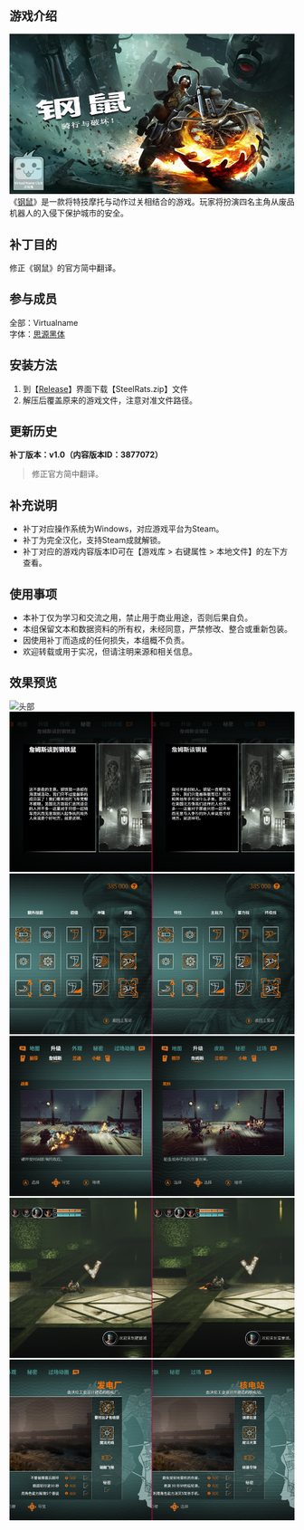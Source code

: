 ## 游戏介绍
![封面](https://github.com/VirtualCup/SteelRats_CN/blob/main/Preview/Cover.png?raw=true "封面")
《[钢鼠](https://store.steampowered.com/app/619700/)》是一款将特技摩托与动作过关相结合的游戏。玩家将扮演四名主角从废品机器人的入侵下保护城市的安全。

## 补丁目的
修正《钢鼠》的官方简中翻译。

## 参与成员
全部：Virtualname   
字体：[思源黑体](https://github.com/adobe-fonts/source-han-sans)

## 安装方法
1. 到【[Release](https://github.com/VirtualCup/SteelRats_CN/releases "发布页面")】界面下载【SteelRats.zip】文件
2. 解压后覆盖原来的游戏文件，注意对准文件路径。

## 更新历史
**补丁版本：v1.0（内容版本ID：3877072）**
> 修正官方简中翻译。     

## 补充说明
* 补丁对应操作系统为Windows，对应游戏平台为Steam。
* 补丁为完全汉化，支持Steam成就解锁。
* 补丁对应的游戏内容版本ID可在【游戏库 > 右键属性 > 本地文件】的左下方查看。

## 使用事项
* 本补丁仅为学习和交流之用，禁止用于商业用途，否则后果自负。   
* 本组保留文本和数据资料的所有权，未经同意，严禁修改、整合或重新包装。  
* 因使用补丁而造成的任何损失，本组概不负责。   
* 欢迎转载或用于实况，但请注明来源和相关信息。    

## 效果预览
![头部](https://github.com/VirtualCup/SharedPicture/blob/master/Compare.png?raw=true "头部")  
![预览图 1](https://github.com/VirtualCup/SteelRats_CN/blob/main/Preview/Preview_1.png?raw=true "预览图 1")   
![预览图 2](https://github.com/VirtualCup/SteelRats_CN/blob/main/Preview/Preview_2.png?raw=true "预览图 2")  
![预览图 3](https://github.com/VirtualCup/SteelRats_CN/blob/main/Preview/Preview_3.png?raw=true "预览图 3")  
![预览图 4](https://github.com/VirtualCup/SteelRats_CN/blob/main/Preview/Preview_4.png?raw=true "预览图 4")   
![预览图 4](https://github.com/VirtualCup/SteelRats_CN/blob/main/Preview/Preview_5.png?raw=true "预览图 5")   
